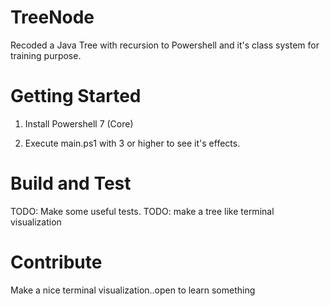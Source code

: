 # TreeNode
Recoded a Java Tree with recursion to Powershell and it's class system for training purpose.

# Getting Started
1. Install Powershell 7 (Core)

2. Execute main.ps1 with 3 or higher to see it's effects.


# Build and Test
TODO: Make some useful tests. 
TODO: make a tree like terminal visualization

# Contribute
Make a nice terminal visualization..open to learn something